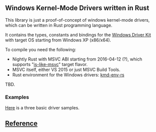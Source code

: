 ## Windows Kernel-Mode Drivers written in Rust

This library is just a proof-of-concept of windows kernel-mode drivers, which can be written in Rust programming language.

It contains the types, constants and bindings for the [Windows Driver Kit](https://en.wikipedia.org/wiki/Windows_Driver_Kit) with target OS starting from Windows XP (x86/x64).

To compile you need the following:

* Nightly Rust with MSVC ABI starting from 2016-04-12 (?), which supports "[is-like-msvc](https://github.com/rust-lang/rust/pull/32823)" target flavor.
* MSVC itself, either VS 2015 or just MSVC Build Tools.
* Rust environment for the Windows drivers: [kmd-env-rs](https://github.com/pravic/kmd-env-rs)

TBD.

### Examples

[Here](https://github.com/pravic/winapi-km-rs/tree/master/examples) is a three basic driver samples.

## [Reference](http://pravic.github.io/winapi-km-rs/)

